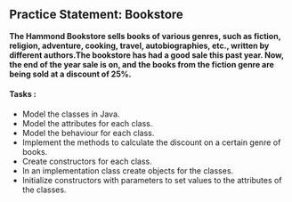 ## Practice Statement: Bookstore

**The Hammond Bookstore sells books of various genres, such as fiction, religion, adventure, cooking, 
travel, autobiographies, etc., written by different authors.The bookstore has had a good sale this past year. 
Now, the end of the year sale is on, and the books from the fiction genre are being sold at a discount of 25%.**

#### Tasks :

- Model the classes in Java.
- Model the attributes for each class.
- Model the behaviour for each class.
- Implement the methods to calculate the discount on a certain genre of books.
- Create constructors for each class.
- In an implementation class create objects for the classes.
- Initialize constructors with parameters to set values to the attributes of the classes.
